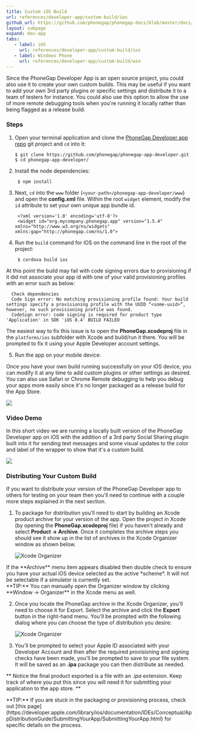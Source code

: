 ```yaml
---
title: Custom iOS Build
url: references/developer-app/custom-build/ios
github_url: https://github.com/phonegap/phonegap-docs/blob/master/docs/references/developer-app/5-custom-build/ios-custom-build.html.md
layout: subpage
expand: dev-app
tabs:
   - label: iOS
     url: references/developer-app/custom-build/ios
   - label: Windows Phone
     url: references/developer-app/custom-build/win
---
```


Since the PhoneGap Developer App is an open source project, you could also use it to create your own custom builds. This may be useful if you 
 want to add your own 3rd party plugins or specific settings and distribute it to a team of testers for instance. You could also use this option
 to allow the use of more remote debugging tools when you're running it locally rather than being flagged as a release build. 
 

### Steps
1. Open your terminal application and clone the [PhoneGap Developer app repo](https://github.com/phonegap/phonegap-app-developer) git 
 project and `cd` into it: 

       $ git clone https://github.com/phonegap/phonegap-app-developer.git
       $ cd phonegap-app-developer/

2. Install the node dependencies:
    
        $ npm install        
 
3. Next, `cd` into the `www` folder (`<your-path>/phonegap-app-developer/www`) and open the **config.xml** file. Within the root `widget`
element, modify the `id` attribute to set your own unique app bundle id.
 
        <?xml version='1.0' encoding='utf-8'?>
        <widget id="org.mycompany.phonegap.app" version="1.5.4" xmlns="http://www.w3.org/ns/widgets" xmlns:gap="http://phonegap.com/ns/1.0">
                
4. Run the `build` command for iOS on the command line in the root of the project:  

        $ cordova build ios
      
  <div class='alert--warning'>At this point the build may fail with code signing errors due to provisioning if it did not associate your app id with one of your 
  valid provisioning profiles with an error such as below:
     
      Check dependencies
      Code Sign error: No matching provisioning profile found: Your build settings specify a provisioning profile with the UUID “<some-uuid>”, however, no such provisioning profile was found.
      CodeSign error: code signing is required for product type 'Application' in SDK 'iOS 8.4' BUILD FAILED
           
  The easiest way to fix this issue is to open the **PhoneGap.xcodeproj** file in the `platforms/ios` subfolder with Xcode and build/run it there. 
  You will be prompted to fix it using your Apple Developer account settings.</div>
     
5. Run the app on your mobile device:
   
  Once you have your own build running successfully on your iOS device, you can modify it at any time to add custom plugins or other
  settings as desired. You can also use Safari or Chrome Remote debugging to help you debug your apps more easily since it's no longer packaged 
  as a release build for the App Store.   

  <img class="mobile-image" src="/images/custom-build1.png"/>   
 
  ### Video Demo
  In this short video we are running a locally built version of the PhoneGap Developer app on iOS with the addition of a 3rd party Social Sharing 
  plugin built into it for sending text messages and some visual updates to the color and label of the wrapper to show that it's a custom build.  
 
  ![](/images/ios-custom-build.gif)
  
   
### Distributing Your Custom Build
If you want to distribute your version of the PhoneGap Developer app to others for testing on your team then you'll need to continue with a 
couple more steps explained in the next section.

1. To package for distribution you'll need to start by building an Xcode product archive for your version of the app. 
Open the project in Xcode (by opening the **PhoneGap.xcodeproj** file) 
if you haven't already and select **Product -> Archive**. Once it completes the archive steps you should see it show up in the 
list of archives in the Xcode Organizer window as shown below.  
     
     ![Xcode Organizer](/images/xcode-organizer.png)
     
 <div class='alert--warning'>If the **Archive** menu item appears disabled then double check to ensure you have your actual iOS device selected
   as the active *scheme*. It will not be selectable if a simulator is currently set.</div> 

 <div class='alert--tip'>**TIP:** You can manually open the Organizer window by clicking **Window -> Organizer** in the Xcode menu as well.</div>

2. Once you locate the PhoneGap archive in the Xcode Organizer, you'll need to choose it for Export. Select the archive and click the **Export**
button in the right-hand menu. You'll be prompted with the following dialog where you can choose the type of distribution you desire:     
    
    ![Xcode Organizer](/images/ad-hoc.png)
    
3. You'll be prompted to select your Apple ID associated with your Developer Account and then after the required provisioning and signing 
checks have been made, you'll be prompted to save to your file system. It will be saved as an **.ipa** package you can then distribute as 
 needed. 

 ** Notice the final product exported is a file with an *.ipa* extension. Keep track of where you put this since you will need it for 
 submitting your application to the app store. **


  <div class="alert--tip">**TIP:** If you are stuck in the packaging or provisioning process, check out [this page](https://developer.apple.com/library/ios/documentation/IDEs/Conceptual/AppDistributionGuide/SubmittingYourApp/SubmittingYourApp.html)
 for specific details on the process.</div> 
  
      
      